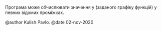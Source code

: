 Програма може обчислювати значення у (заданого графіку функцій) у певних відомих проміжках.

@author Kulish Pavlo.
@date 02-nov-2020


